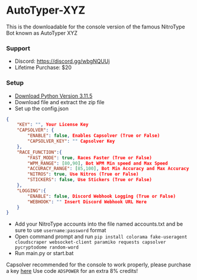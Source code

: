 # AutoTyper-XYZ
This is the downloadable for the console version of the famous NitroType Bot known as AutoTyper XYZ

### Support
- Discord: https://discord.gg/wbgNQUUj
- Lifetime Purchase: $20

### Setup
- [Download Python Version 3.11.5](https://www.python.org/downloads/release/python-3115/)
- Download file and extract the zip file
- Set up the config.json
```json
{
    "KEY": "", Your License Key
    "CAPSOLVER": {
        "ENABLE": false, Enables Capsolver (True or False)
        "CAPSOLVER_KEY": "" Capsolver Key
    },
    "RACE_FUNCTION":{
        "FAST_MODE": true, Races Faster (True or False)
        "WPM_RANGE": [80,90], Bot WPM Min speed and Max Speed
        "ACCURACY_RANGE": [85,100], Bot Min Accuracy and Max Accuracy
        "NITROS": true, Use Nitros (True or False)
        "STICKERS": false, Use Stickers (True or False)
    },
    "LOGGING":{
        "ENABLE": false, Discord Webhook Logging (True or False)
        "WEBHOOK": "" Insert Discord Webhook URL Here 
    }
}
```
- Add your NitroType accounts into the file named accounts.txt and be sure to use `username:password` format
- Open command prompt and run `pip install colorama fake-useragent cloudscraper websocket-client paramiko requests capsolver pycryptodome random-word`
- Run main.py or start.bat

Capsolver recommended for the console to work properly, please purchase a key [here](https://dashboard.capsolver.com/passport/register?inviteCode=StGPg6LhBb5j)
Use code `ADSPOWER` for an extra 8% credits!
